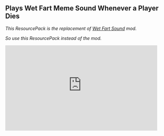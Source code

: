 ## Plays Wet Fart Meme Sound Whenever a Player Dies

_This ResourcePack is the replacement of [Wet Fart Sound](/mods/wet-fart-sound/) mod._

_So use this ResourcePack instead of the mod._

<div class="video-wrapper">
  <iframe 
    width="480" 
    height="270" 
    src="https://www.youtube-nocookie.com/embed/4gcs5k8n-FY" 
    title="YouTube video player" 
    frameborder="0" 
    allow="accelerometer; autoplay; clipboard-write; encrypted-media; gyroscope; picture-in-picture; web-share"
    allowfullscreen>
  </iframe>
</div>